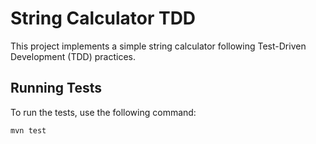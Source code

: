 # String Calculator TDD

This project implements a simple string calculator following Test-Driven Development (TDD) practices.

## Running Tests

To run the tests, use the following command:

```bash
mvn test
